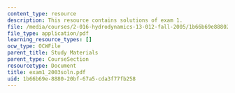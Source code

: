 ```yaml
---
content_type: resource
description: This resource contains solutions of exam 1.
file: /media/courses/2-016-hydrodynamics-13-012-fall-2005/1b66b69e888020bf67a5cda3f77fb258_exam1_2003soln.pdf
file_type: application/pdf
learning_resource_types: []
ocw_type: OCWFile
parent_title: Study Materials
parent_type: CourseSection
resourcetype: Document
title: exam1_2003soln.pdf
uid: 1b66b69e-8880-20bf-67a5-cda3f77fb258
---
```

